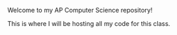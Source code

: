 Welcome to my AP Computer Science repository!

This is where I will be hosting all my code for this class.
